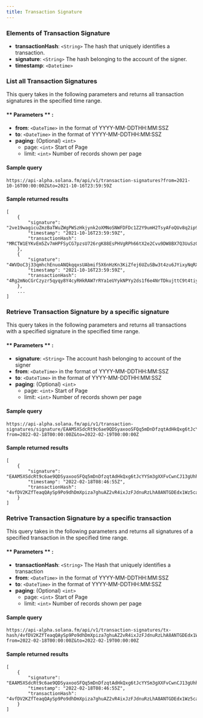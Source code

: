 ```yaml
---
title: Transaction Signature
---
```


### Elements of Transaction Signature
* **transactionHash**: `<String>` The hash that uniquely identifies a transaction.
* **signature**: `<String>` The hash belonging to the account of the signer.
* **timestamp**: `<Datetime>`

### List all Transaction Signatures

This query takes in the following parameters and returns all transaction signatures in the specified time range.

#### ** Parameters ** :

- **from**: `<DateTime>` in the format of YYYY-MM-DDTHH:MM:SSZ
- **to**: `<DateTime>` in the format of YYYY-MM-DDTHH:MM:SSZ
- **paging**: (Optional) `<int>`
  - page: `<int>` Start of Page
  - limit: `<int>` Number of records shown per page

#### Sample query
```
https://api-alpha.solana.fm/api/v1/transaction-signatures?from=2021-10-16T00:00:00Z&to=2021-10-16T23:59:59Z
```
#### Sample returned results
```
[
    {
        "signature": "2ve19wagicuZmzBaTWuZWgPWSzHkjynk2oXMNoSNWFDFDc1Z2Y9umH2TsyAFoQUv8q2ip98mqSRsXfebFJ2dHSJ4",
        "timestamp": "2021-10-16T23:59:59Z",
        "transactionHash": "MRCTW1EYKvEm5Zv7mHPFSyCG7pzsU726rgK88EsPHVgRPh66tX2e2Cvu9DW8BX7Q3UuSzGamNYph7VGngM5TMYa"
    },
    {
        "signature": "4WVDoC3j33qmhchEnuoANQkqqxsUAbmif5X6nHzKn3KiZfej6UZuSBw3t4zu6JYixyNqRXVxAjTFFXZ1hPxeiS9W",
        "timestamp": "2021-10-16T23:59:59Z",
        "transactionHash": "4Rg2mNoCGrCzyzr5qyqy8Y4cyRHkRAW7rRYa1eUYykNPYy2ds1f6e4NrTDkujttC9t4tiy1nw54iJsYUCvS14GmR"
    },
    ...
]
```

### Retrieve Transaction Signature by a specific signature

This query takes in the following parameters and returns all transactions with a specified signature in the specified time range.

#### ** Parameters ** :

- **signature**: `<String>` The account hash belonging to account of the signer
- **from**: `<DateTime>` in the format of YYYY-MM-DDTHH:MM:SSZ
- **to**: `<DateTime>` in the format of YYYY-MM-DDTHH:MM:SSZ
- **paging**: (Optional) `<int>`
  - page: `<int>` Start of Page
  - limit: `<int>` Number of records shown per page

#### Sample query
```
https://api-alpha.solana.fm/api/v1/transaction-signatures/signature/EAAM5XSdcRt9c6ae9QDSyaxooSFQq5mDnDfzqtAdHkQxg6tJcYYSm3gXXFvCwnCJ13gUhhYHnBfgzHv477gfQxp?from=2022-02-18T00:00:00Z&to=2022-02-19T00:00:00Z
```
#### Sample returned results
```
[
    {
        "signature": "EAAM5XSdcRt9c6ae9QDSyaxooSFQq5mDnDfzqtAdHkQxg6tJcYYSm3gXXFvCwnCJ13gUhhYHnBfgzHv477gfQxp",
        "timestamp": "2022-02-18T08:46:55Z",
        "transactionHash": "4vfDV2KZfTeaqQAySp9Po9dhDmXpiza7ghuAZ2vR4ixJzFJdnuRzLhA8ANTGDEdx1Wz5caFAbcb7Gv336Gnie1L7"
    }
]
```

### Retrive Transaction Signature by a specific transaction

This query takes in the following parameters and returns all signatures of a specified transaction in the specified time range.

#### ** Parameters ** :

- **transactionHash**: `<String>` The Hash that uniquely identifies a transaction
- **from**: `<DateTime>` in the format of YYYY-MM-DDTHH:MM:SSZ
- **to**: `<DateTime>` in the format of YYYY-MM-DDTHH:MM:SSZ
- **paging**: (Optional) `<int>`
  - page: `<int>` Start of Page
  - limit: `<int>` Number of records shown per page

#### Sample query
```
https://api-alpha.solana.fm/api/v1/transaction-signatures/tx-hash/4vfDV2KZfTeaqQAySp9Po9dhDmXpiza7ghuAZ2vR4ixJzFJdnuRzLhA8ANTGDEdx1Wz5caFAbcb7Gv336Gnie1L7?from=2022-02-18T00:00:00Z&to=2022-02-19T00:00:00Z
```
#### Sample returned results
```
[
    {
        "signature": "EAAM5XSdcRt9c6ae9QDSyaxooSFQq5mDnDfzqtAdHkQxg6tJcYYSm3gXXFvCwnCJ13gUhhYHnBfgzHv477gfQxp",
        "timestamp": "2022-02-18T08:46:55Z",
        "transactionHash": "4vfDV2KZfTeaqQAySp9Po9dhDmXpiza7ghuAZ2vR4ixJzFJdnuRzLhA8ANTGDEdx1Wz5caFAbcb7Gv336Gnie1L7"
    }
]
```
